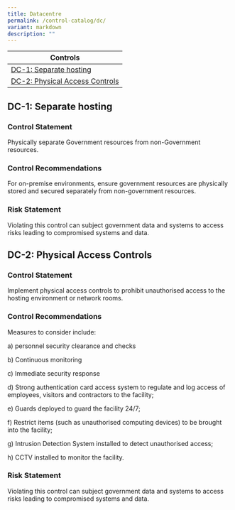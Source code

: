 ```yaml
---
title: Datacentre
permalink: /control-catalog/dc/
variant: markdown
description: ""
---
```

| Controls |
| ---- |
| [DC-1: Separate hosting](#dc-1) |
| [DC-2: Physical Access Controls](#dc-2) |


<a id="dc-1"></a>
## DC-1: Separate hosting

### Control Statement

Physically separate Government resources from non-Government resources.

### Control Recommendations

For on-premise environments, ensure government resources are physically stored and secured separately from non-government resources.

### Risk Statement

Violating this control can subject government data and systems to access risks leading to compromised systems and data.



<a id="dc-2"></a>
## DC-2: Physical Access Controls

### Control Statement

Implement physical access controls to prohibit unauthorised access to the hosting environment or network rooms.

### Control Recommendations

Measures to consider include:

a) personnel security clearance and checks

b) Continuous monitoring

c) Immediate security response

d) Strong authentication card access system to regulate and log access of employees, visitors and contractors to the facility;

e) Guards deployed to guard the facility 24/7;

f) Restrict items (such as unauthorised computing devices) to be brought into the facility;

g) Intrusion Detection System installed to detect unauthorised access;

h) CCTV installed to monitor the facility.

### Risk Statement

Violating this control can subject government data and systems to access risks leading to compromised systems and data.